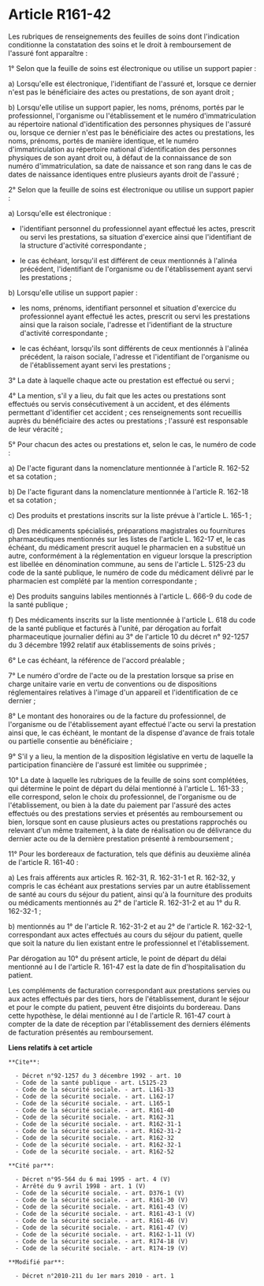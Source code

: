 # Article R161-42

Les rubriques de renseignements des feuilles de soins dont l'indication conditionne la constatation des soins et le droit à
remboursement de l'assuré font apparaître : 

1° Selon que la feuille de soins est électronique ou utilise un support papier : 

a) Lorsqu'elle est électronique, l'identifiant de l'assuré et, lorsque ce dernier n'est pas le bénéficiaire des actes ou
prestations, de son ayant droit ; 

b) Lorsqu'elle utilise un support papier, les noms, prénoms, portés par le professionnel, l'organisme ou l'établissement et
le numéro d'immatriculation au répertoire national d'identification des personnes physiques de l'assuré ou, lorsque ce
dernier n'est pas le bénéficiaire des actes ou prestations, les noms, prénoms, portés de manière identique, et le numéro
d'immatriculation au répertoire national d'identification des personnes physiques de son ayant droit ou, à défaut de la
connaissance de son numéro d'immatriculation, sa date de naissance et son rang dans le cas de dates de naissance identiques
entre plusieurs ayants droit de l'assuré ; 

2° Selon que la feuille de soins est électronique ou utilise un support papier : 

a) Lorsqu'elle est électronique :

- l'identifiant personnel du professionnel ayant effectué les actes, prescrit ou servi les prestations, sa situation
d'exercice ainsi que l'identifiant de la structure d'activité correspondante ;

- le cas échéant, lorsqu'il est différent de ceux mentionnés à l'alinéa précédent, l'identifiant de l'organisme ou de
l'établissement ayant servi les prestations ; 

b) Lorsqu'elle utilise un support papier :

- les noms, prénoms, identifiant personnel et situation d'exercice du professionnel ayant effectué les actes, prescrit ou
servi les prestations ainsi que la raison sociale, l'adresse et l'identifiant de la structure d'activité correspondante ;

- le cas échéant, lorsqu'ils sont différents de ceux mentionnés à l'alinéa précédent, la raison sociale, l'adresse et
l'identifiant de l'organisme ou de l'établissement ayant servi les prestations ; 

3° La date à laquelle chaque acte ou prestation est effectué ou servi ; 

4° La mention, s'il y a lieu, du fait que les actes ou prestations sont effectués ou servis consécutivement à un accident, et
des éléments permettant d'identifier cet accident ; ces renseignements sont recueillis auprès du bénéficiaire des actes ou
prestations ; l'assuré est responsable de leur véracité ; 

5° Pour chacun des actes ou prestations et, selon le cas, le numéro de code : 

a) De l'acte figurant dans la nomenclature mentionnée à l'article R. 162-52 et sa cotation ; 

b) De l'acte figurant dans la nomenclature mentionnée à l'article R. 162-18 et sa cotation ; 

c) Des produits et prestations inscrits sur la liste prévue à l'article L. 165-1 ; 

d) Des médicaments spécialisés, préparations magistrales ou fournitures pharmaceutiques mentionnés sur les listes de
l'article L. 162-17 et, le cas échéant, du médicament prescrit auquel le pharmacien en a substitué un autre, conformément à
la réglementation en vigueur lorsque la prescription est libellée en dénomination commune, au sens de l'article L. 5125-23 du
code de la santé publique, le numéro de code du médicament délivré par le pharmacien est complété par la mention
correspondante ; 

e) Des produits sanguins labiles mentionnés à l'article L. 666-9 du code de la santé publique ; 

f) Des médicaments inscrits sur la liste mentionnée à l'article L. 618 du code de la santé publique et facturés à l'unité,
par dérogation au forfait pharmaceutique journalier défini au 3° de l'article 10 du décret n° 92-1257 du 3 décembre 1992
relatif aux établissements de soins privés ; 

6° Le cas échéant, la référence de l'accord préalable ; 

7° Le numéro d'ordre de l'acte ou de la prestation lorsque sa prise en charge unitaire varie en vertu de conventions ou de
dispositions réglementaires relatives à l'image d'un appareil et l'identification de ce dernier ; 

8° Le montant des honoraires ou de la facture du professionnel, de l'organisme ou de l'établissement ayant effectué l'acte ou
servi la prestation ainsi que, le cas échéant, le montant de la dispense d'avance de frais totale ou partielle consentie au
bénéficiaire ; 

9° S'il y a lieu, la mention de la disposition législative en vertu de laquelle la participation financière de l'assuré est
limitée ou supprimée ; 

10° La date à laquelle les rubriques de la feuille de soins sont complétées, qui détermine le point de départ du délai
mentionné à l'article L. 161-33 ; elle correspond, selon le choix du professionnel, de l'organisme ou de l'établissement, ou
bien à la date du paiement par l'assuré des actes effectués ou des prestations servies et présentés au remboursement ou bien,
lorsque sont en cause plusieurs actes ou prestations rapprochés ou relevant d'un même traitement, à la date de réalisation ou
de délivrance du dernier acte ou de la dernière prestation présenté à remboursement ; 

11° Pour les bordereaux de facturation, tels que définis au deuxième alinéa de l'article R. 161-40 : 

a) Les frais afférents aux articles R. 162-31, R. 162-31-1 et R. 162-32, y compris le cas échéant aux prestations servies par
un autre établissement de santé au cours du séjour du patient, ainsi qu'à la fourniture des produits ou médicaments
mentionnés au 2° de l'article R. 162-31-2 et au 1° du R. 162-32-1 ; 

b) mentionnés au 1° de l'article R. 162-31-2 et au 2° de l'article R. 162-32-1, correspondant aux actes effectués au cours du
séjour du patient, quelle que soit la nature du lien existant entre le professionnel et l'établissement. 

Par dérogation au 10° du présent article, le point de départ du délai mentionné au I de l'article R. 161-47 est la date de
fin d'hospitalisation du patient. 

Les compléments de facturation correspondant aux prestations servies ou aux actes effectués par des tiers, hors de
l'établissement, durant le séjour et pour le compte du patient, peuvent être disjoints du bordereau. Dans cette hypothèse, le
délai mentionné au I de l'article R. 161-47 court à compter de la date de réception par l'établissement des derniers éléments
de facturation présentés au remboursement.

**Liens relatifs à cet article**

	**Cite**:

	  - Décret n°92-1257 du 3 décembre 1992 - art. 10
	  - Code de la santé publique - art. L5125-23
	  - Code de la sécurité sociale. - art. L161-33
	  - Code de la sécurité sociale. - art. L162-17
	  - Code de la sécurité sociale. - art. L165-1
	  - Code de la sécurité sociale. - art. R161-40
	  - Code de la sécurité sociale. - art. R162-31
	  - Code de la sécurité sociale. - art. R162-31-1
	  - Code de la sécurité sociale. - art. R162-31-2
	  - Code de la sécurité sociale. - art. R162-32
	  - Code de la sécurité sociale. - art. R162-32-1
	  - Code de la sécurité sociale. - art. R162-52

	**Cité par**:

	  - Décret n°95-564 du 6 mai 1995 - art. 4 (V)
	  - Arrêté du 9 avril 1998 - art. 1 (V)
	  - Code de la sécurité sociale. - art. D376-1 (V)
	  - Code de la sécurité sociale. - art. R161-30 (V)
	  - Code de la sécurité sociale. - art. R161-43 (V)
	  - Code de la sécurité sociale. - art. R161-43-1 (V)
	  - Code de la sécurité sociale. - art. R161-46 (V)
	  - Code de la sécurité sociale. - art. R161-47 (V)
	  - Code de la sécurité sociale. - art. R162-1-11 (V)
	  - Code de la sécurité sociale. - art. R174-18 (V)
	  - Code de la sécurité sociale. - art. R174-19 (V)

	**Modifié par**:

	  - Décret n°2010-211 du 1er mars 2010 - art. 1
